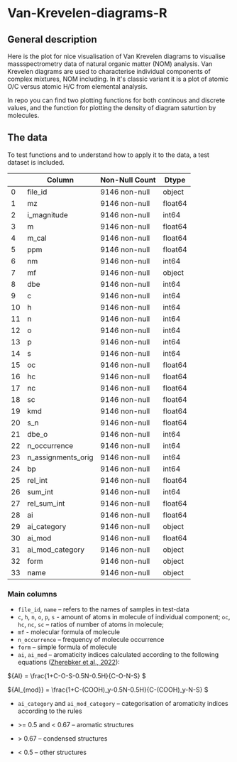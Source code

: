# Van-Krevelen-diagrams-R
## General description
Here is the plot for nice visualisation of Van Krevelen diagrams to visualise massspectrometry data of natural organic matter (NOM) analysis.
Van Krevelen diagrams are used to characterise individual components of complex mixtures, NOM including. In it's classic variant it is a plot of atomic O/C versus atomic H/C from elemental analysis.

In repo you can find two plotting functions for both continous and discrete values, and the function for plotting the density of diagram saturtion by molecules. 


## The data
To test functions and to understand how to apply it to the data, a test dataset is included. 

|    | Column             | Non-Null Count | Dtype  |
|--- | ------             | ---------------| -----  |
| 0  | file_id            | 9146 non-null  | object |
| 1  | mz                 | 9146 non-null  | float64|
| 2  | i_magnitude        | 9146 non-null  | int64  |
| 3  | m                  | 9146 non-null  | float64|
| 4  | m_cal              | 9146 non-null  | float64|
| 5  | ppm                | 9146 non-null  | float64|
| 6  | nm                 | 9146 non-null  | int64  |
| 7  | mf                 | 9146 non-null  | object |
| 8  | dbe                | 9146 non-null  | int64  |
| 9  | c                  | 9146 non-null  | int64  |
| 10 | h                  | 9146 non-null  | int64  |
| 11 | n                  | 9146 non-null  | int64  |
| 12 | o                  | 9146 non-null  | int64  |
| 13 | p                  | 9146 non-null  | int64  |
| 14 | s                  | 9146 non-null  | int64  |
| 15 | oc                 | 9146 non-null  | float64|
| 16 | hc                 | 9146 non-null  | float64|
| 17 | nc                 | 9146 non-null  | float64|
| 18 | sc                 | 9146 non-null  | float64|
| 19 | kmd                | 9146 non-null  | float64|
| 20 | s_n                | 9146 non-null  | float64|
| 21 | dbe_o              | 9146 non-null  | int64  |
| 22 | n_occurrence       | 9146 non-null  | int64  |
| 23 | n_assignments_orig | 9146 non-null  | int64  |
| 24 | bp                 | 9146 non-null  | int64  |
| 25 | rel_int            | 9146 non-null  | float64|
| 26 | sum_int            | 9146 non-null  | int64  |
| 27 | rel_sum_int        | 9146 non-null  | float64|
| 28 | ai                 | 9146 non-null  | float64|
| 29 | ai_category        | 9146 non-null  | object |
| 30 | ai_mod             | 9146 non-null  | float64|
| 31 | ai_mod_category    | 9146 non-null  | object |
| 32 | form               | 9146 non-null  | object |
| 33 | name               | 9146 non-null  | object |

### Main columns
* ``file_id``, ``name`` – refers to the names of samples in test-data
* ``c``, ``h``, ``n``, ``o``, ``p``, ``s`` - amount of atoms in molecule of individual component; ``oc``, ``hc``, ``nc``, ``sc`` – ratios of number of atoms in molecule;
* ``mf`` - molecular formula of molecule
* ``n_occurrence`` – frequency of molecule occurrence
* ``form`` – simple formula of molecule
* ``ai``, ``ai_mod`` – aromaticity indices calculated according to the following equations ([Zherebker et al., 2022](https://pubs.acs.org/action/showCitFormats?doi=10.1021/acs.est.1c04575&ref=pdf)):

${AI} = \frac{1+C-O-S-0.5N-0.5H}{C-O-N-S} $

${AI_{mod}} = \frac{1+C-(СООН)_y-0.5N-0.5H}{C-(СООН)_y-N-S} $

* ``ai_category`` and ``ai_mod_category`` – categorisation of aromaticity indices according to the rules

* \>= 0.5 and < 0.67 – aromatic structures
* \> 0.67 – condensed structures
* < 0.5 – other structures
